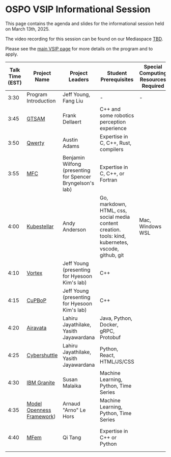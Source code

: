 # OSPO VSIP Informational Session

This page contains the agenda and slides for the informational session held on March 13th, 2025. 

The video recording for this session can be found on our Mediaspace [TBD]().

Please see the [main VSIP page](https://ospo.cc.gatech.edu/vsip-2025/) for more details on the program and to apply. 

| **Talk Time (EST)** | **Project Name**                                             | **Project Leaders**                 | **Student Prerequisites**                                    | **Special Computing Resources Required**                     | **Lightning Talk Slides** |
| ------------------- | ------------------------------------------------------------ | ----------------------------------- | ------------------------------------------------------------ | ------------------------------------------------------------ | ------------------------- |
| 3:30                | Program Introduction                                         | Jeff Young, Fang Liu                | -                                                            | -                                                            | [Slides TBD]()                    |
| 3:45                | [GTSAM](https://github.com/borglab/gtsam) | Frank Dellaert                       | C++ and some robotics perception experience |  | [No Slides]                 |
| 3:50                | [Qwerty]( https://github.com/gt-tinker/qwerty)                                                          | Austin Adams                  |             Expertise in C, C++, Rust, compilers                                          |                                                               |               [Slides](https://github.com/gt-ospo/summer-internship-program/blob/1830b04fc856ff92fe3e498ba231a021582359f2/2025/mentor_project_slides/adams_qwerty_ospo_vsip_info_session_2025.pdf)   
| 3:55                | [MFC](https://github.com/MFlowCode)                                                          | Benjamin Wilfong (presenting for Spencer Bryngelson's lab)                  |             Expertise in C, C++, or Fortran                                          |                                                               |               [[PDF Slides]](https://github.com/gt-ospo/summer-internship-program/blob/40881feb265c5a9952a60159a11ea05d48316b75/2025/mentor_project_slides/wilfong_mfc_ospo_vsip_info_session_2025.pdf)  [[PPTX Slides (with viz)]](https://gtvault.sharepoint.com/:p:/s/ospo-team-ospo-directors/EQSzLatUwTRIm1lZu3pYyawBj8ZYl1TE5kbYak1Zq4aG_A?e=HxhEeJ) |
| 4:00                | [Kubestellar](https://kubestellar.io/infomercial) | Andy Anderson                       | Go, markdown, HTML, css, social media content creation. <br />tools: kind, kubernetes, vscode, github, git | Mac, Windows WSL   | [Slides](https://github.com/gt-ospo/summer-internship-program/blob/a7b1b451bfb2a57894395ad6d66c4f956fccd7b6/2024/project_slides/ibm_kubestellar_anderson.pdf)  |
| 4:10                | [Vortex](https://github.com/vortexgpgpu/vortex) | Jeff Young (presenting for Hyesoon Kim's lab)                       | C++  |  | [Slides](https://github.com/gt-ospo/summer-internship-program/blob/1830b04fc856ff92fe3e498ba231a021582359f2/2025/mentor_project_slides/hkim_vortex_cupbop_ospo_vsip_info_session_2025.pdf)                    |
| 4:15                | [CuPBoP](https://github.com/cupbop/CuPBoP) | Jeff Young (presenting for Hyesoon Kim's lab)                       | C++  |  | [Slides](https://github.com/gt-ospo/summer-internship-program/blob/1830b04fc856ff92fe3e498ba231a021582359f2/2025/mentor_project_slides/hkim_vortex_cupbop_ospo_vsip_info_session_2025.pdf)                    |
| 4:20                | [Airavata](https://github.com/apache/airavata) | Lahiru Jayathilake, Yasith Jayawardana                      | Java, Python, Docker, gRPC, Protobuf |  | [Slides](https://github.com/gt-ospo/summer-internship-program/blob/1830b04fc856ff92fe3e498ba231a021582359f2/2025/mentor_project_slides/ljayathilake_yjayawardana_airavata_cybershuttle_ospo_vsip_info_session_2025.pdf)     |
| 4:25                | [Cybershuttle](https://github.com/cyber-shuttle) | Lahiru Jayathilake, Yasith Jayawardana                      | Python, React, HTML/JS/CSS |  | [Slides](https://github.com/gt-ospo/summer-internship-program/blob/1830b04fc856ff92fe3e498ba231a021582359f2/2025/mentor_project_slides/ljayathilake_yjayawardana_airavata_cybershuttle_ospo_vsip_info_session_2025.pdf)     |
| 4:30                | [IBM Granite](https://www.ibm.com/granite/docs/use-cases/all-cookbooks/) | Susan Malaika                       | Machine Learning, Python, Time Series  |  | [Slides](https://github.com/gt-ospo/summer-internship-program/blob/1830b04fc856ff92fe3e498ba231a021582359f2/2025/mentor_project_slides/malaika_ibm_granite_mof_mot_ospo_vsip_info_session_2025.pdf)                   |
| 4:35                | [Model Openness Framework](https://isitopen.ai/)) | Arnaud "Arno" Le Hors   | Machine Learning, Python, Time Series  |  | [Slides](https://github.com/gt-ospo/summer-internship-program/blob/1830b04fc856ff92fe3e498ba231a021582359f2/2025/mentor_project_slides/malaika_ibm_granite_mof_mot_ospo_vsip_info_session_2025.pdf)                   |
| 4:40                | [MFem](https://github.com/mfem/mfem/tree/tds-gs)  | Qi Tang                  |             Expertise in C++ or Python      | | [[Related YouTube Video]](https://www.youtube.com/watch?v=Lpm0qOdhVpI&t=1s) [[Slides]](https://github.com/gt-ospo/summer-internship-program/blob/1830b04fc856ff92fe3e498ba231a021582359f2/2025/mentor_project_slides/qtang_fusion_mfem_vsip_info_session_2025.pdf)  | 
